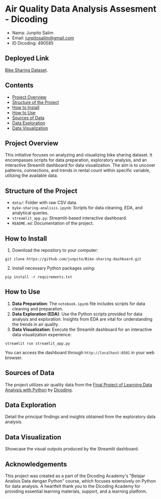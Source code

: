 # Air Quality Data Analysis Assesment - Dicoding
- Nama: Junpito Salim
- Email: junpitosalim@gmail.com
- ID Dicoding: 490585

## Deployed Link
[Bike Sharing Dataset](https://www.kaggle.com/datasets/lakshmi25npathi/bike-sharing-dataset/data).

## Contents
- [Project Overview](#project-overview)
- [Structure of the Project](#structure-of-the-project)
- [How to Install](#how-to-install)
- [How to Use](#how-to-use)
- [Sources of Data](#sources-of-data)
- [Data Exploration](#data-exploration)
- [Data Visualization](#data-visualization)

## Project Overview
This initiative focuses on analyzing and visualizing bike sharing dataset. It encompasses scripts for data preparation, exploratory analysis, and an interactive Streamlit dashboard for data visualization. The aim is to uncover patterns, connections, and trends in rental count within specific variable, utilizing the available data.

## Structure of the Project
- `data/`: Folder with raw CSV data.
- `byke-sharing-analisis.ipynb`: Scripts for data cleaning, EDA, and analytical queries.
- `streamlit_app.py`: Streamlit-based interactive dashboard.
- `README.md`: Documentation of the project.

## How to Install
1. Download the repository to your computer:
```
git clone https://github.com/junpito/Bike-sharing-dashboard.git
```
2. Install necessary Python packages using:
```
pip install -r requirements.txt
```

## How to Use
1. **Data Preparation**: The `notebook.ipynb` file includes scripts for data cleaning and preparation.
2. **Data Exploration (EDA)**: Use the Python scripts provided for data analysis and exploration. Insights from EDA are vital for understanding the trends in air quality.
3. **Data Visualization**: Execute the Streamlit dashboard for an interactive data visualization experience:

```
streamlit run streamlit_app.py
```
You can access the dashboard through `http://localhost:8501` in your web browser.

## Sources of Data
The project utilizes air quality data from the [Final Project of Learning Data Analysis with Python](https://www.kaggle.com/datasets/lakshmi25npathi/bike-sharing-dataset/data) by [Dicoding](https://www.dicoding.com/).

## Data Exploration
Detail the principal findings and insights obtained from the exploratory data analysis.

## Data Visualization
Showcase the visual outputs produced by the Streamlit dashboard.

## Acknowledgements
This project was created as a part of the Dicoding Academy's "Belajar Analisis Data dengan Python" course, which focuses extensively on Python for data analysis. A heartfelt thank you to the Dicoding Academy for providing essential learning materials, support, and a learning platform.
